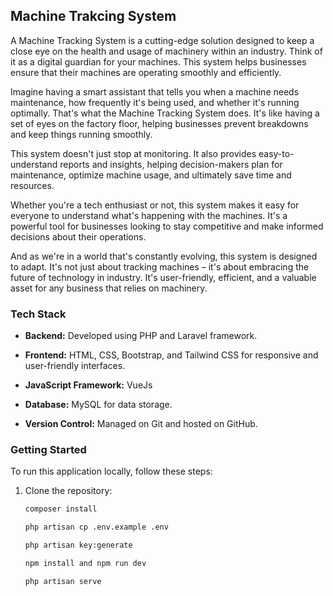 ## Machine Trakcing System

A Machine Tracking System is a cutting-edge solution designed to keep a close eye on the health and usage of machinery within an industry. Think of it as a digital guardian for your machines. This system helps businesses ensure that their machines are operating smoothly and efficiently.

Imagine having a smart assistant that tells you when a machine needs maintenance, how frequently it's being used, and whether it's running optimally. That's what the Machine Tracking System does. It's like having a set of eyes on the factory floor, helping businesses prevent breakdowns and keep things running smoothly.

This system doesn't just stop at monitoring. It also provides easy-to-understand reports and insights, helping decision-makers plan for maintenance, optimize machine usage, and ultimately save time and resources.

Whether you're a tech enthusiast or not, this system makes it easy for everyone to understand what's happening with the machines. It's a powerful tool for businesses looking to stay competitive and make informed decisions about their operations.

And as we're in a world that's constantly evolving, this system is designed to adapt. It's not just about tracking machines – it's about embracing the future of technology in industry. It's user-friendly, efficient, and a valuable asset for any business that relies on machinery.

### Tech Stack

- **Backend:** Developed using PHP and Laravel framework.

- **Frontend:** HTML, CSS, Bootstrap, and Tailwind CSS for responsive and user-friendly interfaces.

- **JavaScript Framework:** VueJs

- **Database:** MySQL for data storage.

- **Version Control:** Managed on Git and hosted on GitHub.

### Getting Started

To run this application locally, follow these steps:

1. Clone the repository:
   ```bash
   composer install
   
   php artisan cp .env.example .env
   
   php artisan key:generate
   
   npm install and npm run dev

   php artisan serve
   ```

